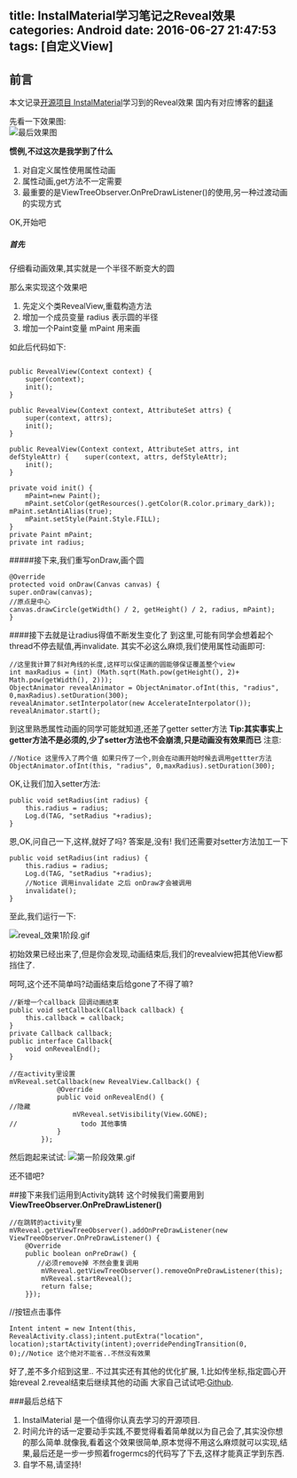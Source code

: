 title: InstalMaterial学习笔记之Reveal效果
categories: Android
date: 2016-06-27 21:47:53
tags: [自定义View]
---


## 前言

本文记录[开源项目 InstalMaterial](https://github.com/frogermcs/InstaMaterial)学习到的Reveal效果
国内有对应博客的[翻译](http://www.jcodecraeer.com/a/anzhuokaifa/androidkaifa/2015/0204/2415.html)

先看一下效果图:  
![最后效果图](/img/reveal.gif)

<!-- more -->


**惯例,不过这次是我学到了什么**
1.  对自定义属性使用属性动画
2. 属性动画,get方法不一定需要
2.  最重要的是ViewTreeObserver.OnPreDrawListener()的使用,另一种过渡动画的实现方式

OK,开始吧

##### 首先
仔细看动画效果,其实就是一个半径不断变大的圆

那么来实现这个效果吧

1. 先定义个类RevealView,重载构造方法
2. 增加一个成员变量 radius 表示圆的半径
3. 增加一个Paint变量 mPaint 用来画

如此后代码如下:

```

public RevealView(Context context) {
    super(context);
    init();
}

public RevealView(Context context, AttributeSet attrs) {
    super(context, attrs);
    init();
}

public RevealView(Context context, AttributeSet attrs, int defStyleAttr) {    super(context, attrs, defStyleAttr);
    init();
}

private void init() {
    mPaint=new Paint();
    mPaint.setColor(getResources().getColor(R.color.primary_dark)); 
mPaint.setAntiAlias(true);
    mPaint.setStyle(Paint.Style.FILL);
}
private Paint mPaint;
private int radius;

```


#####接下来,我们重写onDraw,画个圆


```
@Override
protected void onDraw(Canvas canvas) {    
super.onDraw(canvas);    
//原点是中心    
canvas.drawCircle(getWidth() / 2, getHeight() / 2, radius, mPaint);
}
```

####接下去就是让radius得值不断发生变化了
到这里,可能有同学会想着起个thread不停去赋值,再invalidate.
其实不必这么麻烦,我们使用属性动画即可:

```
//这里我计算了斜对角线的长度,这样可以保证画的圆能够保证覆盖整个view
int maxRadius = (int) (Math.sqrt(Math.pow(getHeight(), 2)+ Math.pow(getWidth(), 2)));
ObjectAnimator revealAnimator = ObjectAnimator.ofInt(this, "radius", 0,maxRadius).setDuration(300);
revealAnimator.setInterpolator(new AccelerateInterpolator());
revealAnimator.start();
```

到这里熟悉属性动画的同学可能就知道,还差了getter setter方法
**Tip:其实事实上getter方法不是必须的,少了setter方法也不会崩溃,只是动画没有效果而已**
注意:
```
//Notice 这里传入了两个值 如果只传了一个,则会在动画开始时候去调用gettter方法
ObjectAnimator.ofInt(this, "radius", 0,maxRadius).setDuration(300);
```

OK,让我们加入setter方法:
```
public void setRadius(int radius) {
    this.radius = radius;
    Log.d(TAG, "setRadius "+radius);
}
```

恩,OK,问自己一下,这样,就好了吗?
答案是,没有!
我们还需要对setter方法加工一下
```
public void setRadius(int radius) {
    this.radius = radius;
    Log.d(TAG, "setRadius "+radius);
    //Notice 调用invalidate 之后 onDraw才会被调用
    invalidate();
}
```

至此,我们运行一下:

![reveal_效果1阶段.gif](http://upload-images.jianshu.io/upload_images/531570-0c0d9cf4e335246a.gif)

初始效果已经出来了,但是你会发现,动画结束后,我们的revealview把其他View都挡住了.

呵呵,这个还不简单吗?动画结束后给gone了不得了嘛?

```
//新增一个callback 回调动画结束
public void setCallback(Callback callback) {
    this.callback = callback;
}
private Callback callback;
public interface Callback{
    void onRevealEnd();
}

//在activity里设置
mVReveal.setCallback(new RevealView.Callback() {
            @Override
            public void onRevealEnd() {
//隐藏
                mVReveal.setVisibility(View.GONE);
//                todo 其他事情
            }
        });

```

然后跑起来试试:
![第一阶段效果.gif](http://upload-images.jianshu.io/upload_images/531570-225b16ca746c58ae.gif)

还不错吧?

##接下来我们运用到Activity跳转
这个时候我们需要用到**ViewTreeObserver.OnPreDrawListener()**

```
//在跳转的activity里
mVReveal.getViewTreeObserver().addOnPreDrawListener(new ViewTreeObserver.OnPreDrawListener() {
    @Override
    public boolean onPreDraw() {
       //必须remove掉 不然会重复调用
        mVReveal.getViewTreeObserver().removeOnPreDrawListener(this);
        mVReveal.startReveal();
        return false;
    }});
```
//按钮点击事件
```
Intent intent = new Intent(this, RevealActivity.class);intent.putExtra("location", location);startActivity(intent);overridePendingTransition(0, 0);//Notice 这个绝对不能省..不然没有效果
```
好了,差不多介绍到这里..
不过其实还有其他的优化扩展,
1.比如传坐标,指定圆心开始reveal
2.reveal结束后继续其他的动画
大家自己试试吧:[Github](https://github.com/AlanCheen/PracticeDemo).

###最后总结下
1. InstalMaterial 是一个值得你认真去学习的开源项目.
2. 时间允许的话一定要动手实践,不要觉得看着简单就以为自己会了,其实没你想的那么简单.就像我,看着这个效果很简单,原本觉得不用这么麻烦就可以实现,结果,最后还是一步一步照着frogermcs的代码写了下去,这样才能真正学到东西.
3. 自学不易,请坚持!

